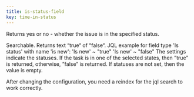 ```yaml
---
title: is-status-field
key: time-in-status
---
```


Returns yes or no - whether the issue is in the specified status.

Searchable. Returns text “true“ of “false“.
JQL example for field type 'Is status' with name 'is new':
'Is new' ~ "true"
'Is new' ~ "false"
The settings indicate the statuses. If the task is in one of the selected states, then ”true” is returned, otherwise, ”false” is returned. If statuses are not set, then the value is empty.


After changing the configuration, you need a reindex for the jql search to work correctly.
